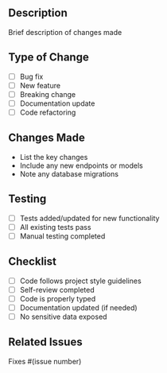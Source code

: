 ## Description
Brief description of changes made

## Type of Change
- [ ] Bug fix
- [ ] New feature
- [ ] Breaking change
- [ ] Documentation update
- [ ] Code refactoring

## Changes Made
- List the key changes
- Include any new endpoints or models
- Note any database migrations

## Testing
- [ ] Tests added/updated for new functionality
- [ ] All existing tests pass
- [ ] Manual testing completed

## Checklist
- [ ] Code follows project style guidelines
- [ ] Self-review completed
- [ ] Code is properly typed
- [ ] Documentation updated (if needed)
- [ ] No sensitive data exposed

## Related Issues
Fixes #(issue number)
